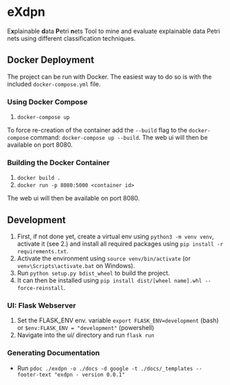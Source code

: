 # eXdpn #
E**x**plainable **d**ata **P**etri **n**ets
Tool to mine and evaluate explainable data Petri nets using different classification techniques. 

## Docker Deployment ##
The project can be run with Docker.
The easiest way to do so is with the included `docker-compose.yml` file.

### Using Docker Compose ###
1. `docker-compose up`

To force re-creation of the container add the `--build` flag to the `docker-compose` command: `docker-compose up --build`.
The web ui will then be available on port 8080.

### Building the Docker Container ###
1. `docker build .`
2. `docker run -p 8080:5000 <container id>`

The web ui will then be available on port 8080.


## Development ##
1. First, if not done yet, create a virtual env using `python3 -m venv venv`, activate it (see 2.) and install all required packages using `pip install -r requirements.txt`.
2. Activate the environment using `source venv/bin/activate` (or `venv\Scripts\activate.bat` on Windows).
3. Run `python setup.py bdist_wheel` to build the project.
4. It can then be installed using `pip install dist/[wheel name].whl --force-reinstall`.


### UI: Flask Webserver ###
1. Set the FLASK_ENV env. variable `export FLASK_ENV=development` (bash) or `$env:FLASK_ENV = "development"` (powershell)
2. Navigate into the ui/ directory and run `flask run`

### Generating Documentation ###
- Run `pdoc ./exdpn -o ./docs -d google -t ./docs/_templates --footer-text "exdpn - version 0.0.1"`


